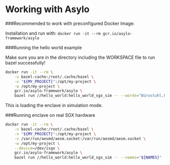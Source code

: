 # Working with Asylo 

###Recommended to work with preconfigured Docker Image:

Installation and run with: `docker run -it --rm gcr.io/asylo-framework/asylo`


###Running the hello world example 

Make sure you are in the directory including the WORKSPACE file to run bazel successfully!

```bash
docker run -it --rm \
    -v bazel-cache:/root/.cache/bazel \
    -v "${MY_PROJECT}":/opt/my-project \
    -w /opt/my-project \
    gcr.io/asylo-framework/asylo \
    bazel run //hello_world:hello_world_sgx_sim -- --words="Bürostuhl,Fensterbrett"
```

This is loading the enclave in simulation mode.


###Running enclave on real SGX hardware

```bash
docker run -it --rm \
    -v bazel-cache:/root/.cache/bazel \
    -v "${MY_PROJECT}":/opt/my-project \
    -v /var/run/aesmd/aesm.socket:/var/run/aesmd/aesm.socket \
    -w /opt/my-project \
    --device=/dev/isgx \
    gcr.io/asylo-framework/asylo \
    bazel run //hello_world:hello_world_sgx_sim -- --names="${NAMES}"
```



